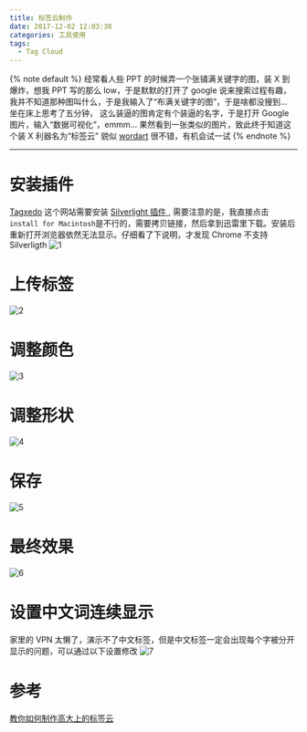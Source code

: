 ```yaml
---
title: 标签云制作
date: 2017-12-02 12:03:38
categories: 工具使用
tags:
  - Tag Cloud
---
```


<!-- 文章开头都用它了，整齐才好看 -->
{% note default %}
经常看人些 PPT 的时候弄一个张铺满关键字的图，装 X 到爆炸，想我 PPT 写的那么 low，于是默默的打开了 google 说来搜索过程有趣，我并不知道那种图叫什么，于是我输入了“布满关键字的图”，于是啥都没搜到... 坐在床上思考了五分钟， 这么装逼的图肯定有个装逼的名字，于是打开 Google 图片，输入“数据可视化”，emmm... 果然看到一张类似的图片，致此终于知道这个装 X 利器名为“标签云”
貌似 [wordart](https://wordart.com/) 很不错，有机会试一试
{% endnote %}

<!--more-->

---

# 安装插件
[Tagxedo](http://www.tagxedo.com/app.html) 这个网站需要安装 [Silverlight 插件 ](https://www.microsoft.com/getsilverlight/get-started/install/default?reason=unsupportedbrowser&_helpmsg=ChromeOnMacIsUnsupported#sysreq), 需要注意的是，我直接点击``install for Macintosh``是不行的，需要拷贝链接，然后拿到迅雷里下载。安装后重新打开浏览器依然无法显示。仔细看了下说明，才发现 Chrome 不支持 Silverligth
![1](/images/create_tag_cloud/1.png)

# 上传标签
![2](/images/create_tag_cloud/2.png)

# 调整颜色
![3](/images/create_tag_cloud/3.png)

# 调整形状
![4](/images/create_tag_cloud/4.png)

# 保存
![5](/images/create_tag_cloud/5.png)

# 最终效果
![6](/images/create_tag_cloud/6.png)

# 设置中文词连续显示
家里的 VPN 太懒了，演示不了中文标签，但是中文标签一定会出现每个字被分开显示的问题，可以通过以下设置修改
![7](/images/create_tag_cloud/7.png)


# 参考
[教你如何制作高大上的标签云](http://www.jianshu.com/p/ccf280c197c9)
